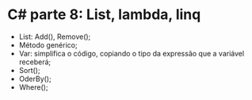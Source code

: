 # C# parte 8: List, lambda, linq

- List: Add(), Remove();
- Método genérico;
- Var: simplifica o código, copiando o tipo da expressão que a variável receberá;
- Sort();
- OderBy();
- Where();



